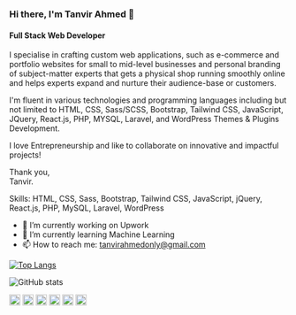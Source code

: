 ### Hi there, I'm Tanvir Ahmed 👋 
#### Full Stack Web Developer

I specialise in crafting custom web applications, such as e-commerce and portfolio websites for small to mid-level businesses and personal branding of subject-matter experts that gets a physical shop running smoothly online and helps experts expand and nurture their audience-base or customers.

I'm fluent in various technologies and programming languages including but not limited to HTML, CSS, Sass/SCSS, Bootstrap, Tailwind CSS, JavaScript, JQuery, React.js, PHP, MYSQL, Laravel, and WordPress Themes & Plugins Development. 

I love Entrepreneurship and like to collaborate on innovative and impactful projects!

Thank you, <br>
Tanvir.

Skills: HTML, CSS, Sass, Bootstrap, Tailwind CSS, JavaScript, jQuery, React.js, PHP, MySQL, Laravel, WordPress

- 🔭 I’m currently working on Upwork
- 🌱 I’m currently learning Machine Learning
- 📫 How to reach me: tanvirahmedonly@gmail.com 


  

[![Top Langs](https://github-readme-stats.vercel.app/api/top-langs/?username=tanvirahmedonly)](https://github.com/anuraghazra/github-readme-stats)

![GitHub stats](https://github-readme-stats.vercel.app/api?username=tanvirahmedonly&show_icons=true)  


[<img src='https://cdn.jsdelivr.net/npm/simple-icons@3.0.1/icons/github.svg' alt='github' height='20'>](https://github.com/tanvirahmedonly)  [<img src='https://cdn.jsdelivr.net/npm/simple-icons@3.0.1/icons/linkedin.svg' alt='linkedin' height='20'>](https://www.linkedin.com/in/tanvirahmedonly/)  [<img src='https://cdn.jsdelivr.net/npm/simple-icons@3.0.1/icons/facebook.svg' alt='facebook' height='20'>](https://www.facebook.com/tanvirahmedonly)  [<img src='https://cdn.jsdelivr.net/npm/simple-icons@3.0.1/icons/twitter.svg' alt='twitter' height='20'>](https://twitter.com/tanvirahmedonly)  [<img src='https://cdn.jsdelivr.net/npm/simple-icons@3.0.1/icons/youtube.svg' alt='YouTube' height='20'>](https://www.youtube.com/channel/@tanvirahmedonly)  [<img src='https://cdn.jsdelivr.net/npm/simple-icons@3.0.1/icons/icloud.svg' alt='website' height='20'>](https://www.tanvirnotes.com/)
